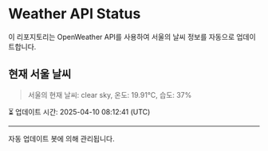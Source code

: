 
# Weather API Status

이 리포지토리는 OpenWeather API를 사용하여 서울의 날씨 정보를 자동으로 업데이트합니다.

## 현재 서울 날씨
> 서울의 현재 날씨: clear sky, 온도: 19.91°C, 습도: 37%

⏳ 업데이트 시간: 2025-04-10 08:12:41 (UTC)

---
자동 업데이트 봇에 의해 관리됩니다.
